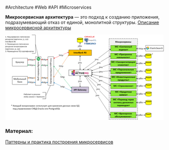 #Architecture #Web #API #Microservices

**Микросервисная** **архитектура** — это подход к созданию приложения, подразумевающий отказ от единой, монолитной структуры.
[Описание микросервисной архитектуры](https://habr.com/ru/company/vk/blog/320962/)

![](_png/6afd17cf5f0c5b779dd2b05f5801ffc7.png)


### Материал:
[Паттерны и практика построения микросервисов](../../Development/BackEnd/Microservices/Паттерны%20и%20практика%20построения%20микросервисов.md)